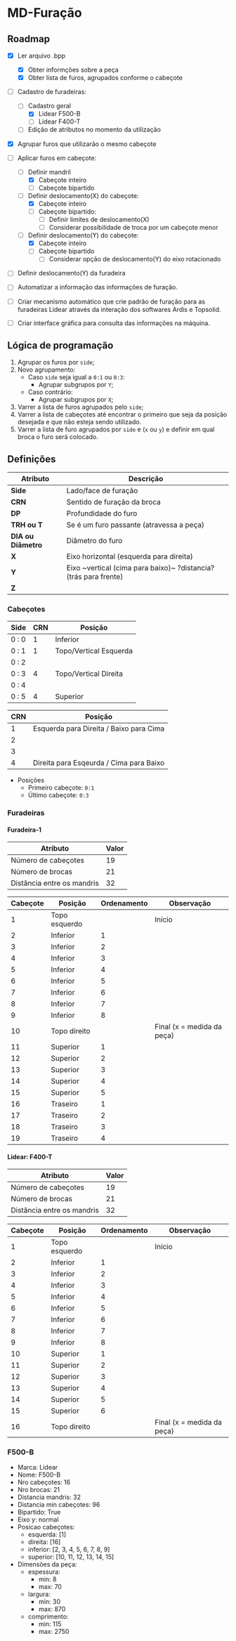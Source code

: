 # MD-Furação


## Roadmap
- [x] Ler arquivo .bpp
	- [x] Obter informções sobre a peça
	- [x] Obter lista de furos, agrupados conforme o cabeçote
- [ ] Cadastro de furadeiras:
	- [ ] Cadastro geral
		- [x] Lidear F500-B
		- [ ] Lidear F400-T
	- [ ] Edição de atributos no momento da utilização
- [x] Agrupar furos que utilizarão o mesmo cabeçote
- [ ] Aplicar furos em cabeçote:
	- [ ] Definir mandril
		- [x] Cabeçote inteiro
		- [ ] Cabeçote bipartido
	- [ ] Definir deslocamento(X) do cabeçote:
		- [x] Cabeçote inteiro
		- [ ] Cabeçote bipartido:
			- [ ] Definir limites de deslocamento(X)
			- [ ] Considerar possibilidade de troca por um cabeçote menor
	- [ ] Definir deslocamento(Y) do cabeçote:
		- [x] Cabeçote inteiro
		- [ ] Cabeçote bipartido
			- [ ] Considerar opção de deslocamento(Y) do eixo rotacionado
- [ ] Definir deslocamento(Y) da furadeira
- [ ] Automatizar a informação das informações de furação.
- [ ] Criar mecanismo automático que crie padrão de furação para as furadeiras Lidear através da interação dos softwares Ardis e Topsolid.
- [ ] Criar interface gráfica para consulta das informações na máquina.


## Lógica de programação

1. Agrupar os furos por `side`;
2. Novo agrupamento:
	- Caso `side` seja igual a `0:1` ou `0:3`:
		- Agrupar subgrupos por `Y`;
	- Caso contrário:
		- Agrupar subgrupos por `X`;
3. Varrer a lista de furos agrupados pelo `side`;
4. Varrer a lista de cabeçotes até encontrar o primeiro que seja da posição desejada e que não esteja sendo utilizado.
5. Varrer a lista de furo agrupados por `side` e (`x` ou `y`) e definir em qual broca o furo será colocado.


## Definições

| Atributo			 	| Descrição									|
|----------------------	|------------------------------------------	|
| **Side**				| Lado/face de furação		   				|
| **CRN**			 	| Sentido de furação da broca			   	|
| **DP**			   	| Profundidade do furo					 	|
| **TRH ou T**		 	| Se é um furo passante (atravessa a peça) 	|
| **DIA ou Diâmetro**   | Diâmetro do furo							|
| **X**					| Eixo horizontal (esquerda para direita)  	|
| **Y**					| Eixo ~vertical (cima para baixo)~	?distancia? (trás para frente)		|
| **Z**					|										 	|


### Cabeçotes

| Side  | CRN	| Posição		  			|
|------	|------	|--------------------------	|
| 0 : 0 | 1		| Inferior 					|
| 0 : 1 | 1	 	| Topo/Vertical Esquerda	|
| 0 : 2 | 	 	|				  			|
| 0 : 3 | 4	 	| Topo/Vertical Direita	 	|
| 0 : 4 | 	 	|						   	|
| 0 : 5 | 4	 	| Superior					|

| CRN   | Posição		  							|
|------ |------------------------------------------	|
| 1		| Esquerda para Direita / Baixo para Cima	|
| 2		| 											|
| 3		| 											|
| 4		| Direita para Esqeurda / Cima para Baixo 	|

- Posições
	- Primeiro cabeçote: `0:1`
	- Último cabeçote: `0:3`


### Furadeiras

#### Furadeira-1

| Atributo					| Valor	|
|--------------------------	|------	|
| Número de cabeçotes		| 19	|
| Número de brocas			| 21	|
| Distância entre os mandris	| 32	|

| Cabeçote  | Posição 	    | Ordenamento 	| Observação 					|
|---------- |-------------- |-------------- |------------------------------ |
| 1		 	| Topo esquerdo	| 				| Início						|
| 2			| Inferior  	| 1				|								|
| 3			| Inferior  	| 2				|								|
| 4		 	| Inferior  	| 3				|								|
| 5			| Inferior  	| 4				|								|
| 6			| Inferior  	| 5				|								|
| 7		 	| Inferior  	| 6				|								|
| 8		 	| Inferior  	| 7				|								|
| 9		 	| Inferior	    | 8				|								|
| 10		| Topo direito  | 				| Final (x = medida da peça)	|
| 11		| Superior  	| 1			 	|								|
| 12		| Superior  	| 2		 		|								|
| 13		| Superior  	| 3			 	|								|
| 14		| Superior  	| 4		 		|								|
| 15		| Superior  	| 5		 		|								|
| 16		| Traseiro  	| 1		 		|								|
| 17		| Traseiro  	| 2		 		|								|
| 18		| Traseiro	    | 3		 		|								|
| 19		| Traseiro  	| 4		 		|								|

#### Lidear: F400-T

| Atributo					| Valor	|
|--------------------------	|------	|
| Número de cabeçotes		| 19	|
| Número de brocas			| 21	|
| Distância entre os mandris	| 32	|

| Cabeçote  | Posição 	    | Ordenamento 	| Observação 					|
|---------- |-------------- |-------------- |------------------------------ |
| 1		 	| Topo esquerdo	| 				| Início						|
| 2			| Inferior  	| 1				|								|
| 3			| Inferior  	| 2				|								|
| 4		 	| Inferior  	| 3				|								|
| 5			| Inferior  	| 4				|								|
| 6			| Inferior  	| 5				|								|
| 7		 	| Inferior  	| 6				|								|
| 8		 	| Inferior  	| 7				|								|
| 9		 	| Inferior	    | 8				|								|
| 10		| Superior		| 1				|								|
| 11		| Superior  	| 2			 	|								|
| 12		| Superior  	| 3		 		|								|
| 13		| Superior  	| 4			 	|								|
| 14		| Superior  	| 5		 		|								|
| 15		| Superior  	| 6		 		|								|
| 16		| Topo direito  | 				| Final (x = medida da peça)	|

### F500-B

- Marca: Lidear
- Nome: F500-B
- Nro cabeçotes: 16
- Nro brocas: 21
- Distancia mandris: 32
- Distancia min cabeçotes: 96
- Bipartido: True
- Eixo y: normal
- Posicao cabeçotes:
	- esquerda: [1]
	- direita: [16]
	- inferior: [2, 3, 4, 5, 6, 7, 8, 9]
	- superior: [10, 11, 12, 13, 14, 15]			
- Dimensões da peça:
	- espessura:
		- min: 8
		- max: 70
	- largura:
		- min: 30
		- max: 870
	- comprimento:
		- min: 115
		- max: 2750
